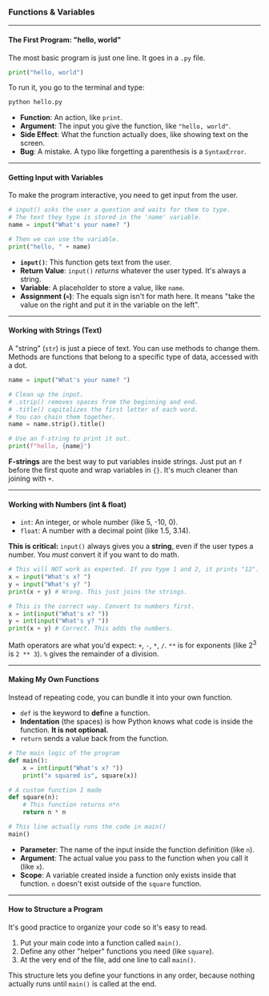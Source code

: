 

###  Functions & Variables

-----

#### **The First Program: "hello, world"**

The most basic program is just one line. It goes in a `.py` file.

```python
print("hello, world")
```

To run it, you go to the terminal and type:

```bash
python hello.py
```

  * **Function**: An action, like `print`.
  * **Argument**: The input you give the function, like `"hello, world"`.
  * **Side Effect**: What the function actually does, like showing text on the screen.
  * **Bug**: A mistake. A typo like forgetting a parenthesis is a `SyntaxError`.

-----

#### **Getting Input with Variables**

To make the program interactive, you need to get input from the user.

```python
# input() asks the user a question and waits for them to type.
# The text they type is stored in the 'name' variable.
name = input("What's your name? ")

# Then we can use the variable.
print("hello, " + name)
```

  * **`input()`**: This function gets text from the user.
  * **Return Value**: `input()` *returns* whatever the user typed. It's always a string.
  * **Variable**: A placeholder to store a value, like `name`.
  * **Assignment (`=`)**: The equals sign isn't for math here. It means "take the value on the right and put it in the variable on the left".

-----

#### **Working with Strings (Text)**

A "string" (`str`) is just a piece of text. You can use methods to change them. Methods are functions that belong to a specific type of data, accessed with a dot.

```python
name = input("What's your name? ")

# Clean up the input.
# .strip() removes spaces from the beginning and end.
# .title() capitalizes the first letter of each word.
# You can chain them together.
name = name.strip().title()

# Use an f-string to print it out.
print(f"hello, {name}")
```

**F-strings** are the best way to put variables inside strings. Just put an `f` before the first quote and wrap variables in `{}`. It's much cleaner than joining with `+`.

-----

#### **Working with Numbers (int & float)**

  * `int`: An integer, or whole number (like 5, -10, 0).
  * `float`: A number with a decimal point (like 1.5, 3.14).

**This is critical:** `input()` always gives you a **string**, even if the user types a number. You *must* convert it if you want to do math.

```python
# This will NOT work as expected. If you type 1 and 2, it prints "12".
x = input("What's x? ")
y = input("What's y? ")
print(x + y) # Wrong. This just joins the strings.

# This is the correct way. Convert to numbers first.
x = int(input("What's x? "))
y = int(input("What's y? "))
print(x + y) # Correct. This adds the numbers.
```

Math operators are what you'd expect: `+`, `-`, `*`, `/`.
`**` is for exponents (like $2^3$ is `2 ** 3`).
`%` gives the remainder of a division.

-----

#### **Making My Own Functions**

Instead of repeating code, you can bundle it into your own function.

  * `def` is the keyword to **def**ine a function.
  * **Indentation** (the spaces) is how Python knows what code is inside the function. **It is not optional.**
  * `return` sends a value back from the function.

<!-- end list -->

```python
# The main logic of the program
def main():
    x = int(input("What's x? "))
    print("x squared is", square(x))

# A custom function I made
def square(n):
    # This function returns n*n
    return n * n

# This line actually runs the code in main()
main()
```

  * **Parameter**: The name of the input inside the function definition (like `n`).
  * **Argument**: The actual value you pass to the function when you call it (like `x`).
  * **Scope**: A variable created inside a function only exists inside that function. `n` doesn't exist outside of the `square` function.

-----

#### **How to Structure a Program**

It's good practice to organize your code so it's easy to read.

1.  Put your main code into a function called `main()`.
2.  Define any other "helper" functions you need (like `square`).
3.  At the very end of the file, add one line to call `main()`.

This structure lets you define your functions in any order, because nothing actually runs until `main()` is called at the end.
